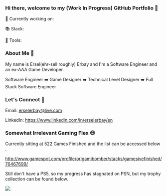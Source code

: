 ### Hi there, welcome to my (Work In Progress) GitHub Portfolio 👋 

🔭 Currently working on:

📚 Stack: 

🧰 Tools: 

### About Me 👨

My name is Ersel(ehr-sell roughly) Erbay and I'm a Software Engineer and an ex-AAA Game Developer. 

Software Engineer ➡️ Game Designer ➡️ Technical Level Designer ➡️ Full Stack Software Engineer

### Let's Connect 🤝

Email: erselerbay@live.com

LinkedIn: https://www.linkedin.com/in/erselerbay/en

### Somewhat Irrelevant Gaming Flex 😎

Currently sitting at 522 Games Finished and the list can be accessed below .

http://www.gamespot.com/profile/origamibomber/stacks/gamesivefinished/76467699/


Still don't have a PS5, so my progress has stagnated on PSN, but my trophy collection can be found below.



<a href="https://psnprofiles.com/ReverseLag"><img src="https://card.psnprofiles.com/1/ReverseLag.png" border="0"></a>
